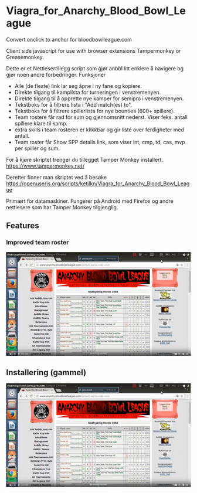 # Viagra_for_Anarchy_Blood_Bowl_League
Convert onclick to anchor for bloodbowlleague.com

Client side javascript for use with browser extensions Tampermonkey or Greasemonkey.

Dette er et Nettlesertillegg script som gjør anbbl litt enklere å navigere og gjør noen andre forbedringer. 
Funksjoner
 * Alle (de fleste) link lar seg åpne i ny fane og kopiere.
 * Direkte tilgang til kamplista for turneringen i venstremenyen.
 * Direkte tilgang til å opprette nye kamper for semipro i venstremenyen.
 * Tekstboks for å filtrere lista i "Add match(es) to".
 * Tekstboks for å filtrere spillerlista for nye bounties (600+ spillere).
 * Team rostere får rad for sum og gjennomsnitt nederst. Viser feks. antall spillere klare til kamp.
 * extra skills i team rosteren er klikkbar og gir liste over ferdigheter med antall.
 * Team roster får Show SPP details link, som viser int, cmp, td, cas, mvp per spiller og sum.

For å kjøre skriptet trenger du tillegget Tamper Monkey installert. https://www.tampermonkey.net/

Deretter finner man skriptet ved å besøke https://openuserjs.org/scripts/ketilkn/Viagra_for_Anarchy_Blood_Bowl_League

Primært for datamaskiner. Fungerer på Android med Firefox og andre nettlesere som har Tamper Monkey tilgjenglig.

## Features
### Improved team roster

[![Watch the video](install-video.png)](https://raw.githubusercontent.com/ketilkn/Tamper_for_Anarchy_Blood_Bowl_League/master/team-roster.mp4)

## Installering (gammel)

[![Watch the video](install-video.png)](https://www.youtube.com/watch?v=PibPx5_7ePM)
